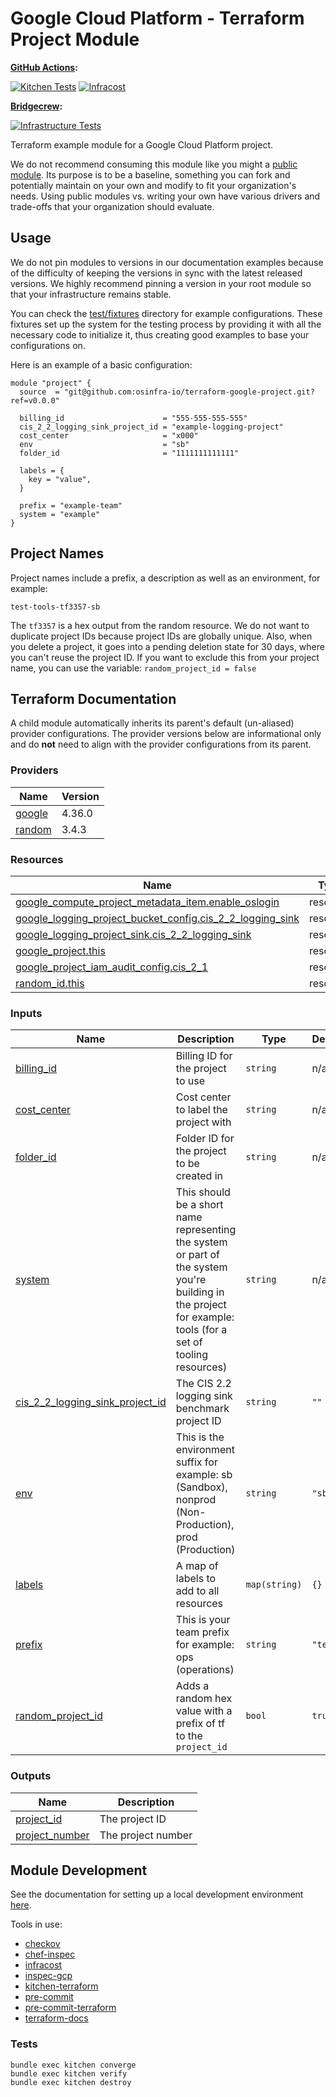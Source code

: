 # Google Cloud Platform - Terraform Project Module

**[GitHub Actions](https://github.com/osinfra-io/terraform-google-project/actions):**

[![Kitchen Tests](https://github.com/osinfra-io/terraform-google-project/actions/workflows/main.yml/badge.svg)](https://github.com/osinfra-io/terraform-google-project/actions/workflows/main.yml) [![Infracost](https://github.com/osinfra-io/terraform-google-project/actions/workflows/infracost.yml/badge.svg)](https://github.com/osinfra-io/terraform-google-project/actions/workflows/infracost.yml)

**[Bridgecrew](https://bridgecrew.io/):**

[![Infrastructure Tests](https://www.bridgecrew.cloud/badges/github/osinfra-io/terraform-google-project/cis_gcp)](https://www.bridgecrew.cloud/link/badge?vcs=github&fullRepo=osinfra-io%2Fterraform-google-project&benchmark=CIS+GCP+V1.1)

Terraform example module for a Google Cloud Platform project.

We do not recommend consuming this module like you might a [public module](https://registry.terraform.io/browse/modules). Its purpose is to be a baseline, something you can fork and potentially maintain on your own and modify to fit your organization's needs. Using public modules vs. writing your own have various drivers and trade-offs that your organization should evaluate.

## Usage

We do not pin modules to versions in our documentation examples because of the difficulty of keeping the versions in sync with the latest released versions. We highly recommend pinning a version in your root module so that your infrastructure remains stable.

You can check the [test/fixtures](test/fixtures/) directory for example configurations. These fixtures set up the system for the testing process by providing it with all the necessary code to initialize it, thus creating good examples to base your configurations on.

Here is an example of a basic configuration:

```hcl
module "project" {
  source  = "git@github.com:osinfra-io/terraform-google-project.git?ref=v0.0.0"

  billing_id                      = "555-555-555-555"
  cis_2_2_logging_sink_project_id = "example-logging-project"
  cost_center                     = "x000"
  env                             = "sb"
  folder_id                       = "1111111111111"

  labels = {
    key = "value",
  }

  prefix = "example-team"
  system = "example"
}
```

## Project Names

Project names include a prefix, a description as well as
an environment, for example:

```none
test-tools-tf3357-sb
```

The `tf3357` is a hex output from the random resource. We do not want to duplicate project IDs because project IDs are globally unique. Also, when you delete a project, it goes into a pending deletion state for 30 days, where you can't reuse the project ID. If you want to exclude this from your project name, you can use the variable: `random_project_id = false`

## Terraform Documentation

A child module automatically inherits its parent's default (un-aliased) provider configurations. The provider versions below are informational only and do **not** need to align with the provider configurations from its parent.

<!-- BEGINNING OF PRE-COMMIT-TERRAFORM DOCS HOOK -->
### Providers

| Name | Version |
|------|---------|
| <a name="provider_google"></a> [google](#provider_google) | 4.36.0 |
| <a name="provider_random"></a> [random](#provider_random) | 3.4.3 |

### Resources

| Name | Type |
|------|------|
| [google_compute_project_metadata_item.enable_oslogin](https://registry.terraform.io/providers/hashicorp/google/latest/docs/resources/compute_project_metadata_item) | resource |
| [google_logging_project_bucket_config.cis_2_2_logging_sink](https://registry.terraform.io/providers/hashicorp/google/latest/docs/resources/logging_project_bucket_config) | resource |
| [google_logging_project_sink.cis_2_2_logging_sink](https://registry.terraform.io/providers/hashicorp/google/latest/docs/resources/logging_project_sink) | resource |
| [google_project.this](https://registry.terraform.io/providers/hashicorp/google/latest/docs/resources/project) | resource |
| [google_project_iam_audit_config.cis_2_1](https://registry.terraform.io/providers/hashicorp/google/latest/docs/resources/project_iam_audit_config) | resource |
| [random_id.this](https://registry.terraform.io/providers/hashicorp/random/latest/docs/resources/id) | resource |

### Inputs

| Name | Description | Type | Default | Required |
|------|-------------|------|---------|:--------:|
| <a name="input_billing_id"></a> [billing_id](#input_billing_id) | Billing ID for the project to use | `string` | n/a | yes |
| <a name="input_cost_center"></a> [cost_center](#input_cost_center) | Cost center to label the project with | `string` | n/a | yes |
| <a name="input_folder_id"></a> [folder_id](#input_folder_id) | Folder ID for the project to be created in | `string` | n/a | yes |
| <a name="input_system"></a> [system](#input_system) | This should be a short name representing the system or part of the system you're building in the project for example: tools (for a set of tooling resources) | `string` | n/a | yes |
| <a name="input_cis_2_2_logging_sink_project_id"></a> [cis_2_2_logging_sink_project_id](#input_cis_2_2_logging_sink_project_id) | The CIS 2.2 logging sink benchmark project ID | `string` | `""` | no |
| <a name="input_env"></a> [env](#input_env) | This is the environment suffix for example: sb (Sandbox), nonprod (Non-Production), prod (Production) | `string` | `"sb"` | no |
| <a name="input_labels"></a> [labels](#input_labels) | A map of labels to add to all resources | `map(string)` | `{}` | no |
| <a name="input_prefix"></a> [prefix](#input_prefix) | This is your team prefix for example: ops (operations) | `string` | `"test"` | no |
| <a name="input_random_project_id"></a> [random_project_id](#input_random_project_id) | Adds a random hex value with a prefix of tf to the `project_id` | `bool` | `true` | no |

### Outputs

| Name | Description |
|------|-------------|
| <a name="output_project_id"></a> [project_id](#output_project_id) | The project ID |
| <a name="output_project_number"></a> [project_number](#output_project_number) | The project number |
<!-- END OF PRE-COMMIT-TERRAFORM DOCS HOOK -->

## Module Development

See the documentation for setting up a local development environment [here](https://docs.osinfra.io).

Tools in use:

- [checkov](https://github.com/bridgecrewio/checkov)
- [chef-inspec](https://github.com/inspec/inspec)
- [infracost](https://github.com/infracost/infracost)
- [inspec-gcp](https://github.com/inspec/inspec-gcp)
- [kitchen-terraform](https://github.com/newcontext-oss/kitchen-terraform)
- [pre-commit](https://github.com/pre-commit/pre-commit)
- [pre-commit-terraform](https://github.com/antonbabenko/pre-commit-terraform)
- [terraform-docs](https://github.com/terraform-docs/terraform-docs)

### Tests

```none
bundle exec kitchen converge
bundle exec kitchen verify
bundle exec kitchen destroy
```
